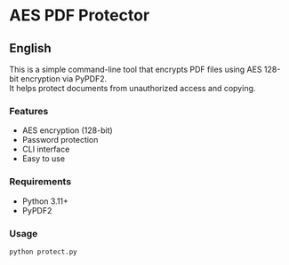 # AES PDF Protector

##  English

This is a simple command-line tool that encrypts PDF files using AES 128-bit encryption via PyPDF2.  
It helps protect documents from unauthorized access and copying.

### Features
- AES encryption (128-bit)
- Password protection
- CLI interface
- Easy to use

### Requirements
- Python 3.11+
- PyPDF2

### Usage

```bash
python protect.py
